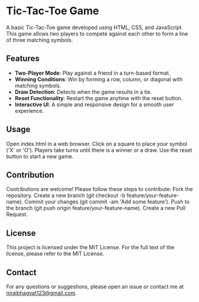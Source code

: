 # Tic-Tac-Toe Game
A basic Tic-Tac-Toe game developed using HTML, CSS, and JavaScript. This game allows two players to compete against each other to form a line of three matching symbols.

## Features
- **Two-Player Mode**: Play against a friend in a turn-based format.
- **Winning Conditions**: Win by forming a row, column, or diagonal with matching symbols.
- **Draw Detection**: Detects when the game results in a tie.
- **Reset Functionality**: Restart the game anytime with the reset button.
- **Interactive UI**: A simple and responsive design for a smooth user experience.

## Usage
Open index.html in a web browser.
Click on a square to place your symbol ('X' or 'O').
Players take turns until there is a winner or a draw.
Use the reset button to start a new game.

## Contribution
Contributions are welcome! Please follow these steps to contribute:
Fork the repository.
Create a new branch (git checkout -b feature/your-feature-name).
Commit your changes (git commit -am 'Add some feature').
Push to the branch (git push origin feature/your-feature-name).
Create a new Pull Request.

## License
This project is licensed under the MIT License. For the full text of the license, please refer to the MIT License.

## Contact
For any questions or suggestions, please open an issue or contact me at nirajbhagvat123@gmail.com.